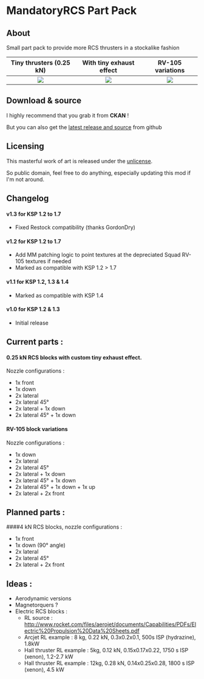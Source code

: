 # MandatoryRCS Part Pack

## About
Small part pack to provide more RCS thrusters in a stockalike fashion

Tiny thrusters (0.25 kN)   |  With tiny exhaust effect |  RV-105 variations
:-------------------------:|:-------------------------:|:-------------------------:
![](https://raw.githubusercontent.com/gotmachine/MandatoryRCS-Part-Pack/master/Screenshots/WIP/tiny%20thrusters.jpg)  |  ![](https://raw.githubusercontent.com/gotmachine/MandatoryRCS-Part-Pack/master/Screenshots/WIP/microRCS%20exhaust.jpg) |  ![](https://raw.githubusercontent.com/gotmachine/MandatoryRCS-Part-Pack/master/Screenshots/WIP/RV-105%20variations.jpg)

## Download & source
I highly recommend that you grab it from **CKAN** !

But you can also get the [latest release and source](https://github.com/gotmachine/MandatoryRCS-Part-Pack/releases/latest) from github

## Licensing
This masterful work of art is released under the [unlicense](http://unlicense.org/). 

So public domain, feel free to do anything, especially updating this mod if I'm not around.

## Changelog

#### v1.3 for KSP 1.2 to 1.7
- Fixed Restock compatibility (thanks GordonDry)

#### v1.2 for KSP 1.2 to 1.7
- Add MM patching logic to point textures at the depreciated Squad RV-105 textures if needed
- Marked as compatible with KSP 1.2 > 1.7

#### v1.1 for KSP 1.2, 1.3 & 1.4
- Marked as compatible with KSP 1.4

#### v1.0 for KSP 1.2 & 1.3
- Initial release

## Current parts :
#### 0.25 kN RCS blocks with custom tiny exhaust effect.
Nozzle configurations :
- 1x front
- 1x down
- 2x lateral
- 2x lateral 45°
- 2x lateral + 1x down
- 2x lateral 45° + 1x down

#### RV-105 block variations
Nozzle configurations :
- 1x down
- 2x lateral
- 2x lateral 45°
- 2x lateral + 1x down
- 2x lateral 45° + 1x down
- 2x lateral 45° + 1x down + 1x up
- 2x lateral + 2x front

## Planned parts :
####4 kN RCS blocks, nozzle configurations :
- 1x front
- 1x down (90° angle)
- 2x lateral
- 2x lateral 45°
- 2x lateral + 2x front

## Ideas :
- Aerodynamic versions
- Magnetorquers ?
- Electric RCS blocks :
  - RL source : http://www.rocket.com/files/aerojet/documents/Capabilities/PDFs/Electric%20Propulsion%20Data%20Sheets.pdf
  - Arcjet RL example : 8 kg, 0.22 kN, 0.3x0.2x0.1, 500s ISP (hydrazine), 1.8kW
  - Hall thruster RL example : 5kg, 0.12 kN, 0.15x0.17x0.22, 1750 s ISP (xenon), 1.2-2.7 kW
  - Hall thruster RL example : 12kg, 0.28 kN, 0.14x0.25x0.28, 1800 s ISP (xenon), 4.5 kW
